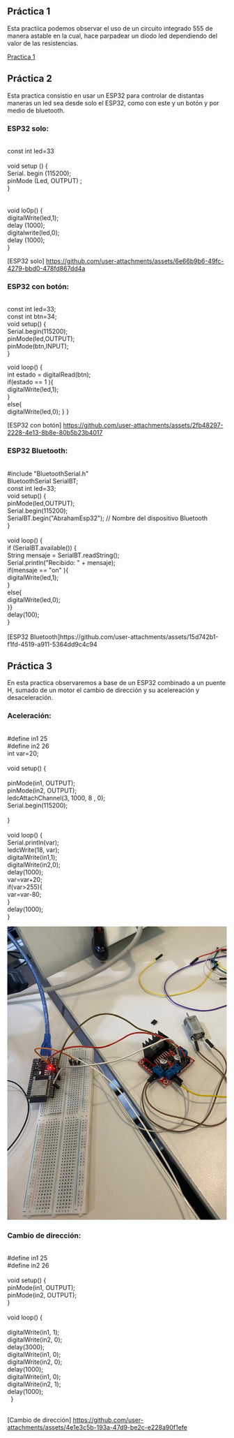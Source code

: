 ## Práctica 1

Esta practiica podemos observar el uso de un circuito integrado 555 de manera astable en la cual, hace parpadear un diodo led dependiendo del valor de las resistencias.


[Practica 1][doc-ref]

[doc-ref]: https://github.com/user-attachments/assets/a55c972d-851a-4645-9918-f97dc848011a "Practica 1"


## Práctica 2

Esta practica consistio en usar un ESP32 para controlar de distantas maneras un led sea desde solo el ESP32, como con este y un botón y por medio de bluetooth.


### ESP32 solo:<br>
<br>
 const int led=33<br>
<br>
  void setup () {<br>
  Serial. begin (115200);<br>
  pinMode (Led, OUTPUT) ;<br>
 }<br>
<br>
<br>
 void lo0p() {<br>
 digitalWrite(led,1);<br>
 delay (1000);<br>
 digitalwrite(led,0);<br>
 delay (1000);<br>
 }<br>

[ESP32 solo] https://github.com/user-attachments/assets/6e66b9b6-49fc-4279-bbd0-478fd867dd4a 

### ESP32 con botón:<br>
<br>
const int led=33;<br>
const int btn=34;<br>
void setup() {<br>
  Serial.begin(115200);<br>
  pinMode(led,OUTPUT);<br>
  pinMode(btn,INPUT);<br>
}<br>

void loop() {<br>
  int estado = digitalRead(btn);<br>
  if(estado == 1 ){<br>
    digitalWrite(led,1);<br>
  }<br>
  else{<br>
    digitalWrite(led,0);
  }
}<br>

[ESP32 con botón] https://github.com/user-attachments/assets/2fb48297-2228-4e13-8b8e-80b5b23b4017

### ESP32 Bluetooth:<br>
<br>
#include "BluetoothSerial.h"<br>
BluetoothSerial SerialBT;<br>
const int led=33;<br>
void setup() {<br>
  pinMode(led,OUTPUT);<br>
    Serial.begin(115200);<br>
    SerialBT.begin("AbrahamEsp32"); // Nombre del dispositivo Bluetooth<br>
}<br>
<br>
void loop() {<br>
    if (SerialBT.available()) {<br>
        String mensaje = SerialBT.readString();<br>
        Serial.println("Recibido: " + mensaje);<br>
        if(mensaje == "on" ){<br>
    digitalWrite(led,1);<br>
  }<br>
  else{<br>
    digitalWrite(led,0);<br>
    }}<br>
    delay(100);<br>
}<br>
<br>
[ESP32 Bluetooth]https://github.com/user-attachments/assets/15d742b1-f1fd-4519-a911-5364dd9c4c94 

## Práctica 3

En esta practica observaremos a base de un ESP32 combinado a un puente H, sumado de un motor el cambio de dirección y su acelereación y desaceleración.

### Aceleración:<br>
<br>
#define in1 25<br>
#define in2 26<br>
int var=20;<br>
 <br>
void setup() {<br>
 <br>
  pinMode(in1, OUTPUT);<br>
  pinMode(in2, OUTPUT);<br>
  ledcAttachChannel(3, 1000, 8 , 0);<br>
  Serial.begin(115200);<br>
 <br>
}<br>
 <br>
void loop() {<br>
  Serial.println(var);<br>
  ledcWrite(18, var);<br>
  digitalWrite(in1,1);<br>
  digitalWrite(in2,0);<br>
  delay(1000);<br>
  var=var+20;<br>
  if(var>255){<br>
     var=var-80;<br>
  }  <br>
  delay(1000);<br>
}<br>

![Diagrama del sistema](recursos/imgs/FotoESP32motoraceleracion.jpg) 


### Cambio de dirección:<br>
<br>
#define in1 25<br>
#define in2 26<br>
<br>
void setup() {<br>
  pinMode(in1, OUTPUT);<br>
  pinMode(in2, OUTPUT);<br>
}<br>
<br>
void loop() {<br>
<br>
    digitalWrite(in1, 1); <br>
    digitalWrite(in2, 0); <br>
    delay(3000);<br>
    digitalWrite(in1, 0); <br>
    digitalWrite(in2, 0); <br>
    delay(1000);<br>
    digitalWrite(in1, 0); <br>
    digitalWrite(in2, 1); <br>
    delay(1000); <br>
  }<br>
  <br>
  
[Cambio de dirección] https://github.com/user-attachments/assets/4e1e3c5b-193a-47d9-be2c-e228a90f1efe
